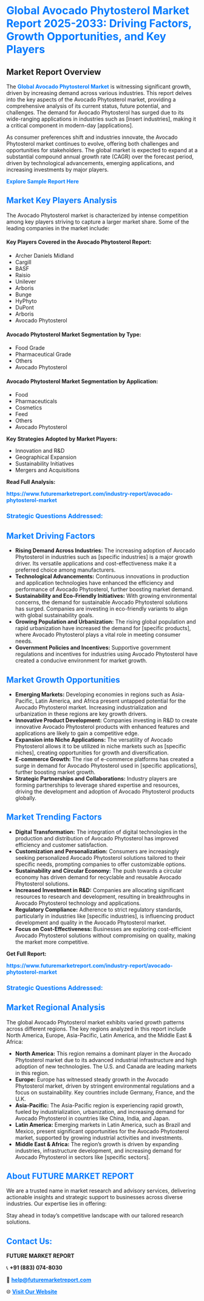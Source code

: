 <h1 style="color: #007BFF;">Global Avocado Phytosterol Market Report 2025-2033: Driving Factors, Growth Opportunities, and Key Players</h1>

<section id="overview">
<h2>Market Report Overview</h2>
<p>The <a href="https://www.futuremarketreport.com/industry-report/avocado-phytosterol-market" style="color: #007BFF; text-decoration: none;"><strong>Global Avocado Phytosterol Market</strong></a> is witnessing significant growth, driven by increasing demand across various industries. This report delves into the key aspects of the Avocado Phytosterol market, providing a comprehensive analysis of its current status, future potential, and challenges. The demand for Avocado Phytosterol has surged due to its wide-ranging applications in industries such as [insert industries], making it a critical component in modern-day [applications].</p>
<p>As consumer preferences shift and industries innovate, the Avocado Phytosterol market continues to evolve, offering both challenges and opportunities for stakeholders. The global market is expected to expand at a substantial compound annual growth rate (CAGR) over the forecast period, driven by technological advancements, emerging applications, and increasing investments by major players.</p>
</section>

<section id="overview">
<p><a href="https://www.futuremarketreport.com/request-sample/reportId=96931" style="color: #007BFF; text-decoration: none;"><strong>Explore Sample Report Here</strong></a></p>
</section>

<section id="key-players">
<h2 style="color: #007BFF;">Market Key Players Analysis</h2>
<p>The Avocado Phytosterol market is characterized by intense competition among key players striving to capture a larger market share. Some of the leading companies in the market include:</p>
<h4>Key Players Covered in the Avocado Phytosterol Report:</h4>
<ul><li>Archer Daniels Midland</li><li>Cargill</li><li>BASF</li><li>Raisio</li><li>Unilever</li><li>Arboris</li><li>Bunge</li><li>HyPhyto</li><li>DuPont</li><li>Arboris</li><li>Avocado Phytosterol</li></ul>
<h4>Avocado Phytosterol Market Segmentation by Type:</h4>
<ul><li>Food Grade</li><li>Pharmaceutical Grade</li><li>Others</li><li>Avocado Phytosterol</li></ul>

<h4>Avocado Phytosterol Market Segmentation by Application:</h4>
<ul><li>Food</li><li>Pharmaceuticals</li><li>Cosmetics</li><li>Feed</li><li>Others</li><li>Avocado Phytosterol</li></ul>
<p><strong>Key Strategies Adopted by Market Players:</strong></p>
<ul>
<li>Innovation and R&D</li>
<li>Geographical Expansion</li>
<li>Sustainability Initiatives</li>
<li>Mergers and Acquisitions</li>
</ul>
</section>

<section>
<p><strong>Read Full Analysis: </strong></p><a href="https://www.futuremarketreport.com/industry-report/avocado-phytosterol-market" style="color: #007BFF; text-decoration: none;"><strong>https://www.futuremarketreport.com/industry-report/avocado-phytosterol-market</strong></a>
<h3 style="color: #007BFF;">Strategic Questions Addressed:</h3>
</section>

<section id="driving-factors">
<h2 style="color: #007BFF;">Market Driving Factors</h2>
<ul>
<li><strong>Rising Demand Across Industries:</strong> The increasing adoption of Avocado Phytosterol in industries such as [specific industries] is a major growth driver. Its versatile applications and cost-effectiveness make it a preferred choice among manufacturers.</li>
<li><strong>Technological Advancements:</strong> Continuous innovations in production and application technologies have enhanced the efficiency and performance of Avocado Phytosterol, further boosting market demand.</li>
<li><strong>Sustainability and Eco-Friendly Initiatives:</strong> With growing environmental concerns, the demand for sustainable Avocado Phytosterol solutions has surged. Companies are investing in eco-friendly variants to align with global sustainability goals.</li>
<li><strong>Growing Population and Urbanization:</strong> The rising global population and rapid urbanization have increased the demand for [specific products], where Avocado Phytosterol plays a vital role in meeting consumer needs.</li>
<li><strong>Government Policies and Incentives:</strong> Supportive government regulations and incentives for industries using Avocado Phytosterol have created a conducive environment for market growth.</li>
</ul>
</section>

<section id="growth-opportunities">
<h2 style="color: #007BFF;">Market Growth Opportunities</h2>
<ul>
<li><strong>Emerging Markets:</strong> Developing economies in regions such as Asia-Pacific, Latin America, and Africa present untapped potential for the Avocado Phytosterol market. Increasing industrialization and urbanization in these regions are key growth drivers.</li>
<li><strong>Innovative Product Development:</strong> Companies investing in R&D to create innovative Avocado Phytosterol products with enhanced features and applications are likely to gain a competitive edge.</li>
<li><strong>Expansion into Niche Applications:</strong> The versatility of Avocado Phytosterol allows it to be utilized in niche markets such as [specific niches], creating opportunities for growth and diversification.</li>
<li><strong>E-commerce Growth:</strong> The rise of e-commerce platforms has created a surge in demand for Avocado Phytosterol used in [specific applications], further boosting market growth.</li>
<li><strong>Strategic Partnerships and Collaborations:</strong> Industry players are forming partnerships to leverage shared expertise and resources, driving the development and adoption of Avocado Phytosterol products globally.</li>
</ul>
</section>

<section id="trending-factors">
<h2 style="color: #007BFF;">Market Trending Factors</h2>
<ul>
<li><strong>Digital Transformation:</strong> The integration of digital technologies in the production and distribution of Avocado Phytosterol has improved efficiency and customer satisfaction.</li>
<li><strong>Customization and Personalization:</strong> Consumers are increasingly seeking personalized Avocado Phytosterol solutions tailored to their specific needs, prompting companies to offer customizable options.</li>
<li><strong>Sustainability and Circular Economy:</strong> The push towards a circular economy has driven demand for recyclable and reusable Avocado Phytosterol solutions.</li>
<li><strong>Increased Investment in R&D:</strong> Companies are allocating significant resources to research and development, resulting in breakthroughs in Avocado Phytosterol technology and applications.</li>
<li><strong>Regulatory Compliance:</strong> Adherence to strict regulatory standards, particularly in industries like [specific industries], is influencing product development and quality in the Avocado Phytosterol market.</li>
<li><strong>Focus on Cost-Effectiveness:</strong> Businesses are exploring cost-efficient Avocado Phytosterol solutions without compromising on quality, making the market more competitive.</li>
</ul>
</section>

<section>
<p><strong>Get Full Report: </strong></p><a href="https://www.futuremarketreport.com/industry-report/avocado-phytosterol-market" style="color: #007BFF; text-decoration: none;"><strong>https://www.futuremarketreport.com/industry-report/avocado-phytosterol-market</strong></a>
<h3 style="color: #007BFF;">Strategic Questions Addressed:</h3>
</section>


<section id="regional-analysis">
<h2 style="color: #007BFF;">Market Regional Analysis</h2>
<p>The global Avocado Phytosterol market exhibits varied growth patterns across different regions. The key regions analyzed in this report include North America, Europe, Asia-Pacific, Latin America, and the Middle East & Africa:</p>
<ul>
<li><strong>North America:</strong> This region remains a dominant player in the Avocado Phytosterol market due to its advanced industrial infrastructure and high adoption of new technologies. The U.S. and Canada are leading markets in this region.</li>
<li><strong>Europe:</strong> Europe has witnessed steady growth in the Avocado Phytosterol market, driven by stringent environmental regulations and a focus on sustainability. Key countries include Germany, France, and the U.K.</li>
<li><strong>Asia-Pacific:</strong> The Asia-Pacific region is experiencing rapid growth, fueled by industrialization, urbanization, and increasing demand for Avocado Phytosterol in countries like China, India, and Japan.</li>
<li><strong>Latin America:</strong> Emerging markets in Latin America, such as Brazil and Mexico, present significant opportunities for the Avocado Phytosterol market, supported by growing industrial activities and investments.</li>
<li><strong>Middle East & Africa:</strong> The region’s growth is driven by expanding industries, infrastructure development, and increasing demand for Avocado Phytosterol in sectors like [specific sectors].</li>
</ul>
</section>

<footer>
<h2 style="color: #007BFF;">About FUTURE MARKET REPORT</h2>
<p>We are a trusted name in market research and advisory services, delivering actionable insights and strategic support to businesses across diverse industries. Our expertise lies in offering:</p>

<p>Stay ahead in today’s competitive landscape with our tailored research solutions.</p>

<h2 style="color: #007BFF;">Contact Us:</h2>
<p><strong>FUTURE MARKET REPORT</strong></p>
<p>📞 <strong>+91 (883) 074-8030</strong></p>
<p>📧 <strong><a href="mailto:help@futuremarketreport.com" style="color: #007BFF;">help@futuremarketreport.com</a></strong></p>
<p>🌐 <strong><a href="https://www.futuremarketreport.com/" style="color: #007BFF;">Visit Our Website</a></strong></p>
</footer>